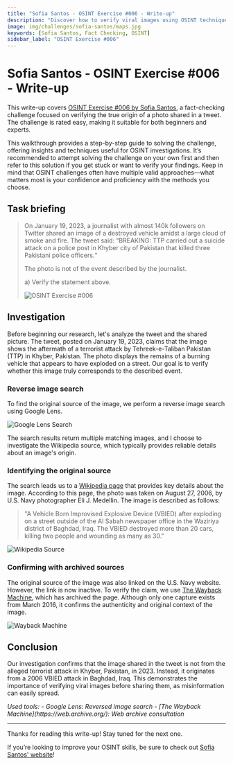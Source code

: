 ```yaml
---
title: "Sofia Santos - OSINT Exercise #006 - Write-up"
description: "Discover how to verify viral images using OSINT techniques in this step-by-step analysis. Learn how to conduct a reverse image search, use archived sources, and debunk misinformation effectively."
image: img/challenges/sofia-santos/maps.jpg
keywords: [Sofia Santos, Fact Checking, OSINT]
sidebar_label: "OSINT Exercise #006"
---
```


# Sofia Santos - OSINT Exercise #006 - Write-up

This write-up covers [OSINT Exercise #006 by Sofia Santos](https://gralhix.com/list-of-osint-exercises/osint-exercise-006/), a fact-checking challenge focused on verifying the true origin of a photo shared in a tweet. The challenge is rated easy, making it suitable for both beginners and experts.

This walkthrough provides a step-by-step guide to solving the challenge, offering insights and techniques useful for OSINT investigations. It’s recommended to attempt solving the challenge on your own first and then refer to this solution if you get stuck or want to verify your findings. Keep in mind that OSINT challenges often have multiple valid approaches—what matters most is your confidence and proficiency with the methods you choose.

## Task briefing

> On January 19, 2023, a journalist with almost 140k followers on Twitter shared an image of a destroyed vehicle amidst a large cloud of smoke and fire. The tweet said: “BREAKING: TTP carried out a suicide attack on a police post in Khyber city of Pakistan that killed three Pakistani police officers.“
>
> The photo is not of the event described by the journalist.
>
> a) Verify the statement above.
>
> ![OSINT Exercise #006](/img/challenges/sofia-santos/osint-exercise-006/sofia-santos-006-1.png "OSINT Exercise #006")

## Investigation

Before beginning our research, let's analyze the tweet and the shared picture. The tweet, posted on January 19, 2023, claims that the image shows the aftermath of a terrorist attack by Tehreek-e-Taliban Pakistan (TTP) in Khyber, Pakistan. The photo displays the remains of a burning vehicle that appears to have exploded on a street. Our goal is to verify whether this image truly corresponds to the described event.

### Reverse image search

To find the original source of the image, we perform a reverse image search using Google Lens.

![Google Lens Search](/img/challenges/sofia-santos/osint-exercise-006/sofia-santos-006-2.png "Google Lens Search")

The search results return multiple matching images, and I choose to investigate the Wikipedia source, which typically provides reliable details about an image's origin.

### Identifying the original source

The search leads us to a [Wikipedia page](https://en.m.wikipedia.org/wiki/File:WaziriyaAutobombeIrak.jpg) that provides key details about the image. According to this page, the photo was taken on August 27, 2006, by U.S. Navy photographer Eli J. Medellin. The image is described as follows:

> "A Vehicle Born Improvised Explosive Device (VBIED) after exploding on a street outside of the Al Sabah newspaper office in the Waziriya district of Baghdad, Iraq. The VBIED destroyed more than 20 cars, killing two people and wounding as many as 30."

![Wikipedia Source](/img/challenges/sofia-santos/osint-exercise-006/sofia-santos-006-3.png "Wikipedia Source")

### Confirming with archived sources

The original source of the image was also linked on the U.S. Navy website. However, the link is now inactive. To verify the claim, we use [The Wayback Machine](https://web.archive.org/web/20160304200237/http://www.navy.mil/view_image.asp?id=38460), which has archived the page. Although only one capture exists from March 2016, it confirms the authenticity and original context of the image.

![Wayback Machine](/img/challenges/sofia-santos/osint-exercise-006/sofia-santos-006-4.png "Wayback Machine")

## Conclusion

Our investigation confirms that the image shared in the tweet is not from the alleged terrorist attack in Khyber, Pakistan, in 2023. Instead, it originates from a 2006 VBIED attack in Baghdad, Iraq. This demonstrates the importance of verifying viral images before sharing them, as misinformation can easily spread.

<em>
Used tools:
- Google Lens: Reversed image search
- [The Wayback Machine](https://web.archive.org/): Web archive consultation
</em>

---

Thanks for reading this write-up! Stay tuned for the next one.

If you’re looking to improve your OSINT skills, be sure to check out [Sofia Santos' website](https://gralhix.com/)!
